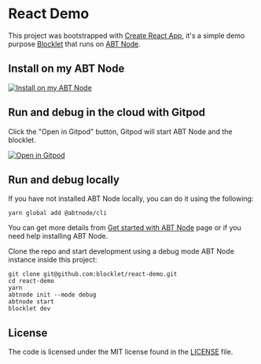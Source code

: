 # React Demo

This project was bootstrapped with [Create React App](https://github.com/facebook/create-react-app), it's a simple demo purpose [Blocklet](https://www.arcblock.io/en/blocklets) that runs on [ABT Node](https://www.arcblock.io/en/platform).

## Install on my ABT Node

[![Install on my ABT Node](https://raw.githubusercontent.com/blocklet/development-guide/main/assets/install_on_abtnode.svg)](https://install.arcblock.io/?action=blocklet-install&meta_url=https%3A%2F%2Fgithub.com%2Fblocklet%2Freact-demo%2Freleases%2Fdownload%2Fv0.1.15%2Fblocklet.json)

## Run and debug in the cloud with Gitpod

Click the "Open in Gitpod" button, Gitpod will start ABT Node and the blocklet.

[![Open in Gitpod](https://gitpod.io/button/open-in-gitpod.svg)](https://gitpod.io/#https://github.com/blocklet/react-demo)

## Run and debug locally

If you have not installed ABT Node locally, you can do it using the following:

```shell
yarn global add @abtnode/cli
```

You can get more details from [Get started with ABT Node](https://www.arcblock.io/en/get-started) page or if you need help installing ABT Node.

Clone the repo and start development using a debug mode ABT Node instance inside this project:

```shell
git clone git@github.com:blocklet/react-demo.git
cd react-demo
yarn
abtnode init --mode debug
abtnode start
blocklet dev
```

## License

The code is licensed under the MIT license found in the
[LICENSE](LICENSE) file.
